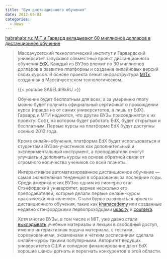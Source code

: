 ```yaml
---
title: "Бум дистанционного обучения"
date: 2012-05-03
categories:
  - News
---
```


[habrahabr.ru: MIT и Гарвард вкладывают 60 миллионов долларов в дистанционное обучение](http://habrahabr.ru/post/143226/)

> Массачусетский технологический институт и Гарвардский университет запускают совместный проект дистанционного обучения [EdX](http://www.edxonline.org/index.html). Каждый из ВУЗов вложит по 30 миллионов долларов в развитие платформы и создание онлайновых версий своих курсов. В основе проекта лежит инфраструктура [MITx](http://mitx.mit.edu/), созданная в Массачусетском технологическом. 
> 
> {{< youtube SA6ELdIRkRU >}}
> 
> Обучение будет бесплатным для всех, а за умеренню плату можно будет получить официальный сертификат о прохождении курса (правда не от самих университетов, а лишь от EdX). Гарвард и МТИ надеются, что другие ВУЗы присоединятся к их проекту. Софт, на котором будет работать EdX, будет открытым и бесплатным. Первые курсы на платформе EdX будут доступны осенью 2012 года.
> 
> Кроме онлайн-обучения, платформа EdX будет использоваться и студентами ВУЗов-участников как дополнительный и экспериментальный инструмент, а преподаватели смогут улучшать и дополнять курсы на основе обратной связи от огромного количества учеников со всей планеты.
> 
> Интерактивное автоматизированное дистанционное обучение — самая значительная тенденция в образовании за последние годы. Среди американских ВУЗов одним из пионеров стал Стэнфордский университет, вернее несколько его преподавателей, которые делали первые онлайн-курсы практически «на коленке». Стали бурно развиваться проекты дистанционного обучения, такие как [khanacademy](http://www.khanacademy.org/) или созданные недавно стэнфордскими первопроходцами [udacity](http://www.udacity.com/) и [coursera](https://www.coursera.org/).
> 
> Хотя многие ВУЗы, в том числе и MIT, уже давно стали [выкладывать](http://ocw.mit.edu/index.htm) учебные материалы и лекции в свободный доступ, именно интерактивная подача материала, с тестами, соревнованиями, экзаменами и чётким расписанием сделала онлайн-курсы такими популярными. Авторитет ведущих университетов США и солидное финансирование дают EdX хорошие шансы догнать и перегнать конкурентов в этой области.
